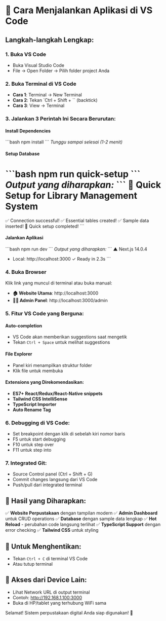 # 🚀 Cara Menjalankan Aplikasi di VS Code

## Langkah-langkah Lengkap:

### 1. Buka VS Code
- Buka Visual Studio Code
- File → Open Folder → Pilih folder project Anda

### 2. Buka Terminal di VS Code
- **Cara 1**: Terminal → New Terminal
- **Cara 2**: Tekan `Ctrl + Shift + `` (backtick)
- **Cara 3**: View → Terminal

### 3. Jalankan 3 Perintah Ini Secara Berurutan:

#### Install Dependencies
\`\`\`bash
npm install
\`\`\`
*Tunggu sampai selesai (1-2 menit)*

#### Setup Database
\`\`\`bash
npm run quick-setup
\`\`\`
*Output yang diharapkan:*
\`\`\`
🚀 Quick Setup for Library Management System
==================================================
✅ Connection successful!
✅ Essential tables created!
✅ Sample data inserted!
🎉 Quick setup completed!
\`\`\`

#### Jalankan Aplikasi
\`\`\`bash
npm run dev
\`\`\`
*Output yang diharapkan:*
\`\`\`
▲ Next.js 14.0.4
- Local:        http://localhost:3000
✓ Ready in 2.3s
\`\`\`

### 4. Buka Browser
Klik link yang muncul di terminal atau buka manual:
- **🏠 Website Utama**: http://localhost:3000
- **👨‍💼 Admin Panel**: http://localhost:3000/admin

### 5. Fitur VS Code yang Berguna:

#### Auto-completion
- VS Code akan memberikan suggestions saat mengetik
- Tekan `Ctrl + Space` untuk melihat suggestions

#### File Explorer
- Panel kiri menampilkan struktur folder
- Klik file untuk membuka

#### Extensions yang Direkomendasikan:
- **ES7+ React/Redux/React-Native snippets**
- **Tailwind CSS IntelliSense**
- **TypeScript Importer**
- **Auto Rename Tag**

### 6. Debugging di VS Code:
- Set breakpoint dengan klik di sebelah kiri nomor baris
- F5 untuk start debugging
- F10 untuk step over
- F11 untuk step into

### 7. Integrated Git:
- Source Control panel (Ctrl + Shift + G)
- Commit changes langsung dari VS Code
- Push/pull dari integrated terminal

## 🎯 Hasil yang Diharapkan:

✅ **Website Perpustakaan** dengan tampilan modern
✅ **Admin Dashboard** untuk CRUD operations
✅ **Database** dengan sample data lengkap
✅ **Hot Reload** - perubahan code langsung terlihat
✅ **TypeScript Support** dengan error checking
✅ **Tailwind CSS** untuk styling

## 🛑 Untuk Menghentikan:
- Tekan `Ctrl + C` di terminal VS Code
- Atau tutup terminal

## 📱 Akses dari Device Lain:
- Lihat Network URL di output terminal
- Contoh: http://192.168.1.100:3000
- Buka di HP/tablet yang terhubung WiFi sama

Selamat! Sistem perpustakaan digital Anda siap digunakan! 🎉
